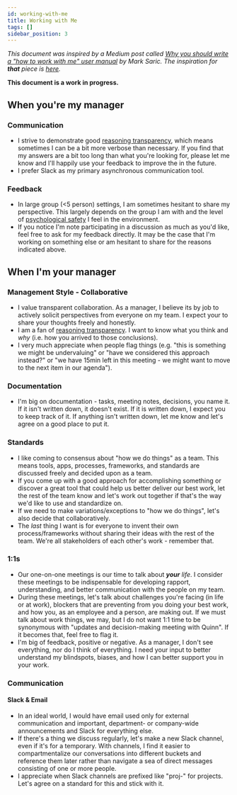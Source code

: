 ```yaml
---
id: working-with-me
title: Working with Me
tags: []
sidebar_position: 3
---
```


_This document was inspired by a Medium post called [Why you should write a "how to work with me" user manual](https://medium.com/swlh/user-manual-to-me-92c8ce68f960) by Mark Saric. The inspiration for ***that*** piece is [here](https://growth.eladgil.com/book/the-role-of-the-ceo/insights-working-with-claire/)._

**This document is a work in progress.**

## When you're my manager

### Communication

- I strive to demonstrate good [reasoning transparency](https://forum.effectivealtruism.org/topics/reasoning-transparency), which means sometimes I can be a bit more verbose than necessary. If you find that my answers are a bit too long than what you're looking for, please let me know and I'll happily use your feedback to improve the  in the future.
- I prefer Slack as my primary asynchronous communication tool.

### Feedback

- In large group (<5 person) settings, I am sometimes hesitant to share my perspective. This largely depends on the group I am with and the level of [psychological safety](https://en.wikipedia.org/wiki/Psychological_safety) I feel in the environment.
- If you notice I'm note participating in a discussion as much as you'd like, feel free to ask for my feedback directly. It may be the case that I'm working on something else or am hesitant to share for the reasons indicated above.

## When I'm your manager

### Management Style - Collaborative

- I value transparent collaboration. As a manager, I believe its by job to actively solicit perspectives from everyone on my team. I expect your to share your thoughts freely and honestly.
- I am a fan of [reasoning transparency](https://forum.effectivealtruism.org/topics/reasoning-transparency). I want to know what you think and _why_ (i.e. how you arrived to those conclusions).
- I very much appreciate when people flag things (e.g. "this is something we might be undervaluing" or "have we considered this approach instead?" or "we have 15min left in this meeting - we might want to move to the next item in our agenda").

### Documentation

- I'm big on documentation - tasks, meeting notes, decisions, you name it. If it isn't written down, it doesn't exist. If it is written down, I expect you to keep track of it. If anything isn't written down, let me know and let's agree on a good place to put it.

### Standards

- I like coming to consensus about "how we do things" as a team. This means tools, apps, processes, frameworks, and standards are discussed freely and decided upon as a team.
- If you come up with a good approach for accomplishing something or discover a great tool that could help us better deliver our best work, let the rest of the team know and let's work out together if that's the way we'd like to use and standardize on.
- If we need to make variations/exceptions to "how we do things", let's also decide that collaboratively.
- The _last_ thing I want is for everyone to invent their own process/frameworks without sharing their ideas with the rest of the team. We're all stakeholders of each other's work - remember that.

### 1:1s

- Our one-on-one meetings is our time to talk about _**your** life_. I consider these meetings to be indispensable for developing rapport, understanding, and better communication with the people on my team.
- During these meetings, let's talk about challenges you're facing (in life or at work), blockers that are preventing from you doing your best work, and how you, as an employee and a person, are making out. If we must talk about work things, we may, but I do not want 1:1 time to be synonymous with "updates and decision-making meeting with Quinn". If it becomes that, feel free to flag it.
- I'm big of feedback, positive or negative. As a manager, I don't see everything, nor do I think of everything. I need your input to better understand my blindspots, biases, and how I can better support you in your work.

### Communication

#### Slack & Email

- In an ideal world, I would have email used only for external communication and important, department- or company-wide announcements and Slack for everything else.
- If there's a thing we discuss regularly, let's make a new Slack channel, even if it's for a temporary. With channels, I find it easier to compartmentalize our conversations into different buckets and reference them later rather than navigate a sea of direct messages consisting of one or more people.
- I appreciate when Slack channels are prefixed like "proj-" for projects. Let's agree on a standard for this and stick with it.
